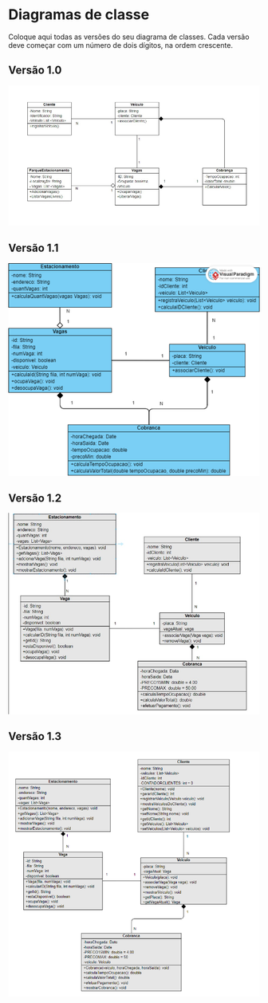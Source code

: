 # Diagramas de classe
Coloque aqui todas as versões do seu diagrama de classes. Cada versão deve começar com um número de dois dígitos, na ordem crescente.

## Versão 1.0
![diagrama1.0](https://github.com/pucmg-aulas/ByteBusters/blob/master/docs/diagramas/Relacionamentos1.0.jpeg)

## Versão 1.1
![diagrama1.1](https://github.com/pucmg-aulas/ByteBusters/blob/master/docs/diagramas/diagrama1.1.png)

## Versão 1.2
![diagrama1.2](https://github.com/pucmg-aulas/ByteBusters/blob/master/docs/diagramas/diagrama1.2.jpeg)

## Versão 1.3
![diagrama1.3](https://github.com/pucmg-aulas/ByteBusters/blob/master/docs/diagramas/diagrama1.3.png)
